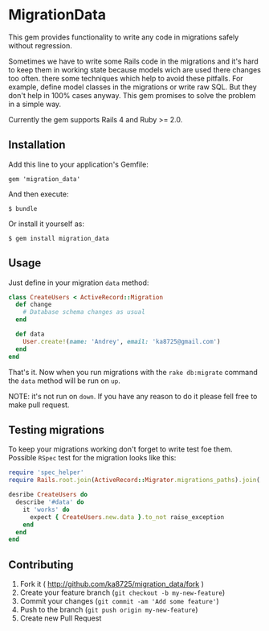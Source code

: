 # MigrationData

This gem provides functionality to write any code in migrations safely without regression.

Sometimes we have to write some Rails code in the migrations and it's hard to
keep them in working state because models wich are used there changes too often. there
some techniques which help to avoid these pitfalls. For example, define model
classes in the migrations or write raw SQL. But they don't help in 100% cases anyway.
This gem promises to solve the problem in a simple way.

Currently the gem supports Rails 4 and Ruby >= 2.0.

## Installation

Add this line to your application's Gemfile:

    gem 'migration_data'

And then execute:

    $ bundle

Or install it yourself as:

    $ gem install migration_data

## Usage

Just define in your migration `data` method:

```ruby
class CreateUsers < ActiveRecord::Migration
  def change
    # Database schema changes as usual
  end

  def data
    User.create!(name: 'Andrey', email: 'ka8725@gmail.com')
  end
end
```

That's it. Now when you run migrations with the `rake db:migrate` command the `data` method will be run on `up`.

NOTE: it's not run on `down`. If you have any reason to do it please fell free to make pull request.

## Testing migrations

To keep your migrations working don't forget to write test foe them.
Possible `RSpec` test for the migration looks like this:

```ruby
require 'spec_helper'
require Rails.root.join(ActiveRecord::Migrator.migrations_paths).join('20130906111511_create_users.rb')

desribe CreateUsers do
  describe '#data' do
    it 'works' do
      expect { CreateUsers.new.data }.to_not raise_exception
    end
  end
end
```

## Contributing

1. Fork it ( http://github.com/ka8725/migration_data/fork )
2. Create your feature branch (`git checkout -b my-new-feature`)
3. Commit your changes (`git commit -am 'Add some feature'`)
4. Push to the branch (`git push origin my-new-feature`)
5. Create new Pull Request
